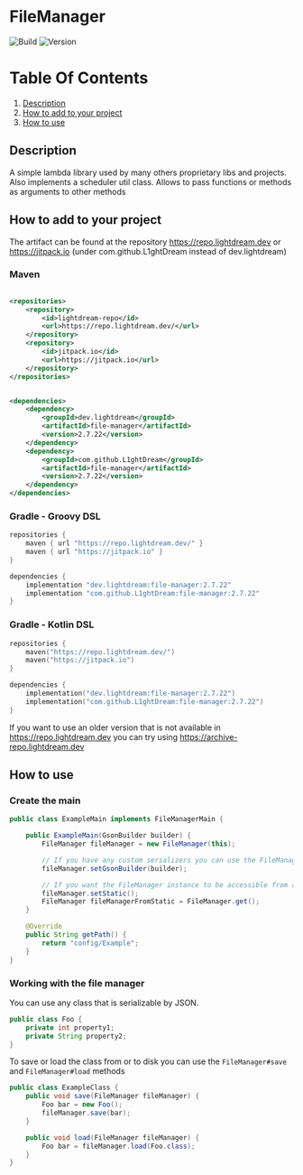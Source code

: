 # FileManager

![Build](../../actions/workflows/build.yml/badge.svg)
![Version](https://img.shields.io/badge/Version-2.7.22-red.svg)

# Table Of Contents

1. [Description](#description)
2. [How to add to your project](#how-to-add-to-your-project)
3. [How to use](#how-to-use)

## Description

A simple lambda library used by many others proprietary libs and projects. Also implements a scheduler util class.
Allows to pass functions or methods as arguments to other methods

## How to add to your project

The artifact can be found at the repository https://repo.lightdream.dev or https://jitpack.io (under
com.github.L1ghtDream instead of dev.lightdream)

### Maven

```xml

<repositories>
    <repository>
        <id>lightdream-repo</id>
        <url>https://repo.lightdream.dev/</url>
    </repository>
    <repository>
        <id>jitpack.io</id>
        <url>https://jitpack.io</url>
    </repository>
</repositories>
```

```xml

<dependencies>
    <dependency>
        <groupId>dev.lightdream</groupId>
        <artifactId>file-manager</artifactId>
        <version>2.7.22</version>
    </dependency>
    <dependency>
        <groupId>com.github.L1ghtDream</groupId>
        <artifactId>file-manager</artifactId>
        <version>2.7.22</version>
    </dependency>
</dependencies>
```

### Gradle - Groovy DSL

```groovy
repositories {
    maven { url "https://repo.lightdream.dev/" }
    maven { url "https://jitpack.io" }
}

dependencies {
    implementation "dev.lightdream:file-manager:2.7.22"
    implementation "com.github.L1ghtDream:file-manager:2.7.22"
}
```

### Gradle - Kotlin DSL

```kotlin
repositories {
    maven("https://repo.lightdream.dev/")
    maven("https://jitpack.io")
}

dependencies {
    implementation("dev.lightdream:file-manager:2.7.22")
    implementation("com.github.L1ghtDream:file-manager:2.7.22")
}
```

If you want to use an older version that is not available in https://repo.lightdream.dev you can try
using https://archive-repo.lightdream.dev

## How to use

### Create the main

```java
public class ExampleMain implements FileManagerMain {

    public ExampleMain(GsonBuilder builder) {
        FileManager fileManager = new FileManager(this);

        // If you have any custom serializers you can use the FileManager#setGsonBuilder method
        fileManager.setGsonBuilder(builder);

        // If you want the FileManager instance to be accessible from a static context you can sue
        fileManager.setStatic();
        FileManager fileManagerFromStatic = FileManager.get();
    }

    @Override
    public String getPath() {
        return "config/Example";
    }
}

```

### Working with the file manager

You can use any class that is serializable by JSON.

```java
public class Foo {
    private int property1;
    private String property2;
}
```

To save or load the class from or to disk you can use the `FileManager#save` and `FileManager#load` methods

```java
public class ExampleClass {
    public void save(FileManager fileManager) {
        Foo bar = new Foo();
        fileManager.save(bar);
    }

    public void load(FileManager fileManager) {
        Foo bar = fileManager.load(Foo.class);
    }
}

```

